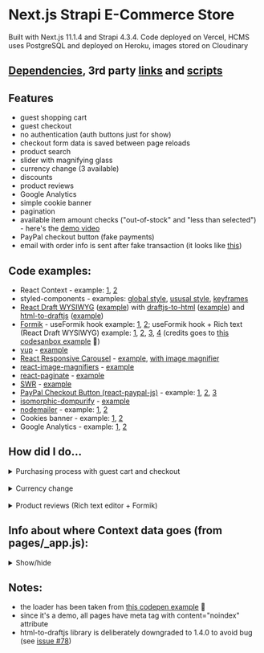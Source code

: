 # Next.js Strapi E-Commerce Store

Built with Next.js 11.1.4 and Strapi 4.3.4. Code deployed on Vercel, HCMS uses PostgreSQL and deployed on Heroku, images stored on Cloudinary
## [Dependencies](https://github.com/AlexTechNoir/Next.js-e-commerce-online-store/blob/master/package.json#L10), 3rd party [links](https://github.com/AlexTechNoir/Next.js-e-commerce-online-store/blob/master/src/pages/_document.js#L34) and [scripts](https://github.com/AlexTechNoir/Next.js-Strapi-Ecommerce-store/blob/master/src/pages/_app.js#L230)

## Features

- guest shopping cart
- guest checkout
- no authentication (auth buttons just for show)
- checkout form data is saved between page reloads
- product search
- slider with magnifying glass
- currency change (3 available)
- discounts
- product reviews
- Google Analytics
- simple cookie banner
- pagination
- available item amount checks ("out-of-stock" and "less than selected") - here's the [demo video](https://vimeo.com/742672808)
- PayPal checkout button (fake payments)
- email with order info is sent after fake transaction (it looks like [this](https://ibb.co/TtSv5gR))

## Code examples:

- React Context - example: [1](https://github.com/AlexTechNoir/Next.js-Strapi-Ecommerce-store/blob/master/src/context/cartContext.js), [2](https://github.com/AlexTechNoir/Next.js-Strapi-Ecommerce-store/blob/master/src/pages/_app.js#L216)
- styled-components - examples: [global style](https://github.com/AlexTechNoir/Next.js-Strapi-Ecommerce-store/blob/master/src/components/Layout.js#L118), [ususal style](https://github.com/AlexTechNoir/Next.js-Strapi-Ecommerce-store/blob/master/src/components/Layout.js#L119), [keyframes](https://github.com/AlexTechNoir/Next.js-Strapi-Ecommerce-store/blob/master/src/components/Layout.js#L142)
- [React Draft WYSIWYG](https://github.com/jpuri/react-draft-wysiwyg) ([example](https://github.com/AlexTechNoir/Next.js-Strapi-Ecommerce-store/blob/master/src/components/productPage/Reviews.js#L167)) with [draftjs-to-html](https://github.com/jpuri/draftjs-to-html) ([example](https://github.com/AlexTechNoir/Next.js-Strapi-Ecommerce-store/blob/master/src/components/productPage/Reviews.js#L94)) and [html-to-draftjs](https://github.com/jpuri/html-to-draftjs) ([example](https://github.com/AlexTechNoir/Next.js-Strapi-Ecommerce-store/blob/master/src/components/productPage/Reviews.js#L81))
- [Formik](https://github.com/formik/formik) - useFormik hook example: [1](https://github.com/AlexTechNoir/Next.js-Strapi-Ecommerce-store/blob/master/src/pages/checkout.js#L38), [2](https://github.com/AlexTechNoir/Next.js-Strapi-Ecommerce-store/blob/master/src/components/checkout/Form.js#L64); useFormik hook + Rich text (React Draft WYSIWYG) example: [1](https://github.com/AlexTechNoir/Next.js-Strapi-Ecommerce-store/blob/master/src/components/productPage/Reviews.js#L20), [2](https://github.com/AlexTechNoir/Next.js-Strapi-Ecommerce-store/blob/master/src/components/productPage/Reviews.js#L174), [3](https://github.com/AlexTechNoir/Next.js-Strapi-Ecommerce-store/blob/master/src/components/productPage/Reviews.js#L77-L99), [4](https://github.com/AlexTechNoir/Next.js-Strapi-Ecommerce-store/blob/master/src/components/productPage/Reviews.js#L127) (credits goes to [this codesanbox example](https://codesandbox.io/s/v5rfp?file=/src/TextEditor.tsx) 🙏)
- [yup](https://github.com/jquense/yup) - [example](https://github.com/AlexTechNoir/Next.js-Strapi-Ecommerce-store/blob/master/src/components/productPage/Reviews.js#L70)
- [React Responsive Carousel](https://github.com/leandrowd/react-responsive-carousel) - [example](https://github.com/AlexTechNoir/Next.js-Strapi-Ecommerce-store/blob/master/src/components/index/FeaturedCarousel.js#L6), [with image magnifier](https://github.com/AlexTechNoir/Next.js-Strapi-Ecommerce-store/blob/master/src/components/productPage/ProductSlider.js#L6)
- [react-image-magnifiers](https://github.com/AdamRisberg/react-image-magnifiers) - [example](https://github.com/AlexTechNoir/Next.js-Strapi-Ecommerce-store/blob/master/src/components/productPage/ProductSlider.js#L16)
- [react-paginate](https://github.com/AdeleD/react-paginate) - [example](https://github.com/AlexTechNoir/Next.js-Strapi-Ecommerce-store/blob/master/src/pages/products/%5Bcategory%5D/%5Bpage%5D.js#L108)
- [SWR](https://github.com/vercel/swr) - [example](https://github.com/AlexTechNoir/Next.js-Strapi-Ecommerce-store/blob/master/src/pages/search/%5Bvalue%5D.js#L15)
- [PayPal Checkout Button (react-paypal-js)](https://github.com/paypal/react-paypal-js) - example: [1](https://github.com/AlexTechNoir/Next.js-Strapi-Ecommerce-store/blob/master/src/pages/checkout.js#L275), [2](https://github.com/AlexTechNoir/Next.js-Strapi-Ecommerce-store/blob/master/src/components/checkout/PayPalCheckoutButton.js#L27-L37), [3](https://github.com/AlexTechNoir/Next.js-Strapi-Ecommerce-store/blob/master/src/components/checkout/PayPalCheckoutButton.js#L44)
- [isomorphic-dompurify](https://github.com/kkomelin/isomorphic-dompurify) - [example](https://github.com/AlexTechNoir/Next.js-Strapi-Ecommerce-store/blob/master/src/pages/api/postReview.js#L7-L9)
- [nodemailer](https://github.com/nodemailer/nodemailer) - example: [1](https://github.com/AlexTechNoir/Next.js-Strapi-Ecommerce-store/blob/master/src/pages/api/order.js#L170), [2](https://github.com/AlexTechNoir/Next.js-Strapi-Ecommerce-store/blob/master/src/pages/api/order.js#L193)
- Cookies banner - example: [1](https://github.com/AlexTechNoir/Next.js-Strapi-Ecommerce-store/blob/master/src/components/layout/CookieBanner.js), [2](https://github.com/AlexTechNoir/Next.js-Strapi-Ecommerce-store/blob/master/src/components/Layout.js#L104-L110)
- Google Analytics - example: [1](https://github.com/AlexTechNoir/Next.js-Strapi-Ecommerce-store/blob/master/src/pages/_app.js#L230), [2](https://github.com/AlexTechNoir/Next.js-Strapi-Ecommerce-store/blob/master/src/components/Layout.js#L113)

## How did I do...

<details>
  <summary>Purchasing process with guest cart and checkout</summary>
  <br />
  <p>I divided it into 3 stages:</p>
  <details>
    <summary>1. Product page</summary>
    <br />
    <ol>
      <li>When user navigates to page of product he wants to purchase, we:
        <ul>
          <li><a href="https://github.com/AlexTechNoir/Next.js-Strapi-Ecommerce-store/blob/master/src/pages/product-page/%5Bid%5D.js#L12">fetch</a> product data in getServerSideProps() based on product id, passed to dynamic route</li>
          <li><a href="https://github.com/AlexTechNoir/Next.js-Strapi-Ecommerce-store/blob/master/src/pages/product-page/%5Bid%5D.js#L149">put</a> "available" value into variable</li>
          <li><a href="https://github.com/AlexTechNoir/Next.js-Strapi-Ecommerce-store/blob/master/src/pages/product-page/%5Bid%5D.js#L199">pass</a> it to addToCart component</li>
        </ul> 
      </li>
      <li>In addToCart component, we <a href="https://github.com/AlexTechNoir/Next.js-Strapi-Ecommerce-store/blob/master/src/components/productPage/AddToCart.js#L69">render</a> "options" elements inside "select" element, based on "available" value</li>
      <li>When user chooses amount, we <a href="https://github.com/AlexTechNoir/Next.js-Strapi-Ecommerce-store/blob/master/src/components/productPage/AddToCart.js#L35">set</a> this number to state</li>
      <li>Then, when user clicks on <a href="https://github.com/AlexTechNoir/Next.js-Strapi-Ecommerce-store/blob/master/src/components/productPage/AddToCart.js#L107">"Add to cart" button</a>, we: 
        <ul>
          <li>pass selected amount, along with product id, to <a href="https://github.com/AlexTechNoir/Next.js-Strapi-Ecommerce-store/blob/master/src/components/productPage/AddToCart.js#L110">addToCart function</a></li>
          <li><a href="https://github.com/AlexTechNoir/Next.js-Strapi-Ecommerce-store/blob/master/src/components/productPage/AddToCart.js#L38">create</a> object out of them</li>
          <li><a href="https://github.com/AlexTechNoir/Next.js-Strapi-Ecommerce-store/blob/master/src/components/productPage/AddToCart.js#L42-L50">put</a> object in localStorage</li>
          <li><a href="https://github.com/AlexTechNoir/Next.js-Strapi-Ecommerce-store/blob/master/src/components/productPage/AddToCart.js#L52-L53">set</a> two states to show <a href="https://github.com/AlexTechNoir/Next.js-Strapi-Ecommerce-store/blob/master/src/components/productPage/AddToCart.js#L122">amount</a> and <a href="https://github.com/AlexTechNoir/Next.js-Strapi-Ecommerce-store/blob/master/src/components/productPage/AddToCart.js#L93">Cancel button</a></li>
          <li><a href="https://github.com/AlexTechNoir/Next.js-Strapi-Ecommerce-store/blob/master/src/components/productPage/AddToCart.js#L54">toggle</a> cart badge state (that lives in <a href="https://github.com/AlexTechNoir/Next.js-Strapi-Ecommerce-store/blob/master/src/pages/_app.js#L20">_app.js</a>) to show number of items in header, near cart icon: <a href="https://github.com/AlexTechNoir/Next.js-Strapi-Ecommerce-store/blob/master/src/components/layout/header/CartButton.js#L28">trigger</a> assignItemsAmount() function to <a href="https://github.com/AlexTechNoir/Next.js-Strapi-Ecommerce-store/blob/master/src/components/layout/header/CartButton.js#L39">render</a> badge</li>
        </ul>
      </li>
      <li>If user'll change their mind, and click on <a href="https://github.com/AlexTechNoir/Next.js-Strapi-Ecommerce-store/blob/master/src/components/productPage/AddToCart.js#L93">Cancel button</a>, we trigger <a href="https://github.com/AlexTechNoir/Next.js-Strapi-Ecommerce-store/blob/master/src/components/productPage/AddToCart.js#L57">cancelAdding function</a>, where we <a href="https://github.com/AlexTechNoir/Next.js-Strapi-Ecommerce-store/blob/master/src/components/productPage/AddToCart.js#L59">filter out</a> current product based on id, <a href="https://github.com/AlexTechNoir/Next.js-Strapi-Ecommerce-store/blob/master/src/components/productPage/AddToCart.js#L61">re-save</a> cart list in localStorage and <a href="https://github.com/AlexTechNoir/Next.js-Strapi-Ecommerce-store/blob/master/src/components/productPage/AddToCart.js#L63-L64">toggle</a> all relevant states back</li>
      <li>Based on localStorage data, amount in cart for each item will appear in <a href="https://github.com/AlexTechNoir/Next.js-Strapi-Ecommerce-store/blob/master/src/components/ProductListItem.js#L96">ProductListItem component</a> and <a href="https://github.com/AlexTechNoir/Next.js-Strapi-Ecommerce-store/blob/master/src/components/SearchResult.js#L67">SearchResult component</a></li>
    </ol>
  </details>
  <br />
  <details>
    <summary>2. Cart page</summary>
    <br />
    <ol>
      <li>Then, we have cart page to understand. Before we dive into cart, I need to explain render process and launching sequence of useEffects inside of it, depending on different circumstances. So: we have cart.js page, inside of which we have CartList.js component, inside of which we have mapped CartListItem.js components. The rendering process happens top-down, meaning: cart.js page -> CartList.js component -> CartListItem.js components, but the launching sequence of useEffects in all of those files is happening from down to top, like the event bubbling in JavaScript</li>
      <li>However, this is true only if we have all nested components already rendered (being already there). This will not be true, if those nested components are being conditionally rendered and are not initially there, but appear in process, during, for example, function launched in useEffect in parent page</li>
      <li>So, if user visits cart page for the first time: the state that toggles the render of nested components is initially "false", but turnes to "true" in function in useEffect of parent page/component. The whole sequence will be: cart.js page rendered -> useEffect of cart.js page is launched and triggered state that renders CartList.js child component -> CartList.js child component is rendered -> useEffect of CartList.js component is launched and triggered state that renders CartListItem.js child components -> CartListItem.js child components are rendered -> useEffects of CartListItem.js components are launched. If we present levels of nesting in ascending numbers, in this case useEffects sequence will be: 1 - 2 - 3</li>
      <li>If user visits cart page not in the first time and without reloading our website even once (meaning not resetting all the states in the app), then, that state, that allows to render nested component, initially will be "true". Then, the whole sequence will be: cart.js page rendered -> CartList.js child component is rendered -> CartListItem.js child components are rendered -> useEffects of CartListItem.js components are launched -> useEffect of CartList.js component is launched -> useEffect of cart.js page is launched. In nesting levels, presented in numbers, useEffects sequence will be: 3 - 2 - 1. I'm saying it so you kept this in mind to understand code better. I will reference this points below, when needed</li>
      <li>Now we can dive into cart. Whooosh! 🏊 When user navigates there (first time, see step #3), we launch <a href="https://github.com/AlexTechNoir/Next.js-Strapi-Ecommerce-store/blob/master/src/pages/cart.js#L13">assignProductAmountInCart() function</a>, that lives in <a href="https://github.com/AlexTechNoir/Next.js-Strapi-Ecommerce-store/blob/master/src/pages/_app.js#L28">Custom App</a>. Since we don't have authentication in this project (thus cannot bind amount to user in CMS), we store selected amount of products in localStorage. In order to create one guest cart with all necessary values, we need to fetch products from CMS, based on ids in localStorage, and loop through this fetched array of products, adding "selectedAmount" key-value inside each of them, from localStorage array. Inside of assignProductAmountInCart() function, we <a href="https://github.com/AlexTechNoir/Next.js-Strapi-Ecommerce-store/blob/master/src/pages/_app.js#L36">fetch</a> the API route, attaching ids in query</li>
      <li>In api/cart route, we <a href="https://github.com/AlexTechNoir/Next.js-Strapi-Ecommerce-store/blob/master/src/pages/api/cart.js#L7">form</a> a string of ids for Strapi's GraphQL query, <a href="https://github.com/AlexTechNoir/Next.js-Strapi-Ecommerce-store/blob/master/src/pages/api/cart.js#L10">fetch</a> and <a href="https://github.com/AlexTechNoir/Next.js-Strapi-Ecommerce-store/blob/master/src/pages/api/cart.js#L64">send</a> data back to frontend</li>
      <li>Back in assignProductAmountInCart() function, we manipulate the data as we need (I decided to <a href="https://github.com/AlexTechNoir/Next.js-Strapi-Ecommerce-store/blob/master/src/pages/_app.js#L49">sort</a> in alphabetical order just because 🤷‍♂️) and set <a href="https://github.com/AlexTechNoir/Next.js-Strapi-Ecommerce-store/blob/master/src/pages/_app.js#L56">cart</a> and <a href="https://github.com/AlexTechNoir/Next.js-Strapi-Ecommerce-store/blob/master/src/pages/_app.js#L59">cart length</a> states</li>
      <li>The change of the latter state will <a href="https://github.com/AlexTechNoir/Next.js-Strapi-Ecommerce-store/blob/master/src/pages/cart.js#L34">render</a> CartList component in cart.js page. The former will <a href="https://github.com/AlexTechNoir/Next.js-Strapi-Ecommerce-store/blob/master/src/components/cart/CartList.js#L148">map</a> cart items in CartList.js component</li>
      <li>In CartList.js component, useEffect launches initially and on "cartList" state change (in assignProductAmountInCart() function). Here we need to check if both localStorage cart list and fetched cart list are in sync, before (re-)rendering cart list. To do that we: 1.check their lengths to be the same, and at the same time 2.if all ids in localStorage are coincide with ids in potentially stale fetched cart list (first, we <a href="https://github.com/AlexTechNoir/Next.js-Strapi-Ecommerce-store/blob/master/src/components/cart/CartList.js#L127">map</a> boolean results of coincidences, then we <a href="https://github.com/AlexTechNoir/Next.js-Strapi-Ecommerce-store/blob/master/src/components/cart/CartList.js#L136">check</a> if any of them are false). Based on these <a href="https://github.com/AlexTechNoir/Next.js-Strapi-Ecommerce-store/blob/master/src/components/cart/CartList.js#L138">two conditions</a>, we launch 2 following functions</li>
      <li>First, we estimate total price of all items in function, that <a href="https://github.com/AlexTechNoir/Next.js-Strapi-Ecommerce-store/blob/master/src/pages/_app.js#L66">lives</a> in Custom App. To do that we need to multiply price by amount of each item, and get the sum of the results of all those multiplications. This project doesn't have authentication, so we can't bind user's selected amount to public products right away. "price" value exists in one cart, "selectedAmount" in another. So, we <a href="https://github.com/AlexTechNoir/Next.js-Strapi-Ecommerce-store/blob/master/src/pages/_app.js#L75">create</a> one common cart list from those two, and in the process, if ids from both cards <a href="https://github.com/AlexTechNoir/Next.js-Strapi-Ecommerce-store/blob/master/src/pages/_app.js#L77">are coincide</a>, we <a href="https://github.com/AlexTechNoir/Next.js-Strapi-Ecommerce-store/blob/master/src/pages/_app.js#L79">put</a> "price" value in the newly created cart. Then, we <a href="https://github.com/AlexTechNoir/Next.js-Strapi-Ecommerce-store/blob/master/src/pages/_app.js#L86">create</a> an array with final prices, and if there is only 1 item, we <a href="https://github.com/AlexTechNoir/Next.js-Strapi-Ecommerce-store/blob/master/src/pages/_app.js#L90">set</a> its price to state or, if there are more than 1, we <a href="https://github.com/AlexTechNoir/Next.js-Strapi-Ecommerce-store/blob/master/src/pages/_app.js#L95">set</a> the sum of prices</li>
      <li>For the higher chance of convertion we show both total prices with and without discount. So, we do the same thing to create total price with discount (and set as a separate state). We <a href="https://github.com/AlexTechNoir/Next.js-Strapi-Ecommerce-store/blob/master/src/pages/_app.js#L26">check</a> if there are any discounts in cart, and <a href="https://github.com/AlexTechNoir/Next.js-Strapi-Ecommerce-store/blob/master/src/pages/_app.js#L99">create</a> the second total price with discount this time. The only difference in code is <a href="https://github.com/AlexTechNoir/Next.js-Strapi-Ecommerce-store/blob/master/src/pages/_app.js#L105">the check</a> for the discount presence. Also, "areThereAnyDiscountsInCart" variable is passed through Context to CartList.js component to <a href="https://github.com/AlexTechNoir/Next.js-Strapi-Ecommerce-store/blob/master/src/components/cart/CartList.js#L184">render prices</a> and to <a href="https://github.com/AlexTechNoir/Next.js-Strapi-Ecommerce-store/blob/master/src/components/cart/CartList.js#L198">show the message</a> of how much money will be saved to make user feel more happy about himself 😃👍</li>
      <li>Second, we check the amount of items to trigger any errors. User may leave the cart and get back after a long time, the availability of products may change, that's why we need this check at the beginning of component's lifecycle on page load. We <a href="https://github.com/AlexTechNoir/Next.js-Strapi-Ecommerce-store/blob/master/src/components/cart/CartList.js#L58">launch</a> checkIfItemsAreAvailable() function in CartList.js (after estimateTotalPriceOfAllItems() in useEffect). Inside this function we <a href="https://github.com/AlexTechNoir/Next.js-Strapi-Ecommerce-store/blob/master/src/components/cart/CartList.js#L63">pass</a> both synced cart lists into helper function - checkItemsAmount(), that returns 2 entities: <a href="https://github.com/AlexTechNoir/Next.js-Strapi-Ecommerce-store/blob/master/src/components/cart/CartList.js#L61">a boolean</a> - whether any of items out of stock, and <a href="https://github.com/AlexTechNoir/Next.js-Strapi-Ecommerce-store/blob/master/src/components/cart/CartList.js#L62">an array of ids of items</a> - the selected amount of whose exceeded available amount in CMS (but they are not 0). For the first returned value we use ".some()" method to <a href="https://github.com/AlexTechNoir/Next.js-Strapi-Ecommerce-store/blob/master/src/components/cart/CartList.js#L34">check</a> if at least one of items is out of stock. It will return boolean value for us to trigger errors. We do not need a list of out-of-stock items, a boolean is enough. But for the second returned value (selected amount exceeded available amount) we need array of ids of items, because in cart we need to highlight "select" element (e.g. make its border red) in each cart item individually, to show user, that they need to reselect amount. So in this case we need array, because user has an option not to delete item from cart, but to reselect value, in which case we toggle the state of 1 individual item. So, here we <a href="https://github.com/AlexTechNoir/Next.js-Strapi-Ecommerce-store/blob/master/src/components/cart/CartList.js#L39">use</a> ".filter()" method on cart list from CMS, and for each of its items, we <a href="https://github.com/AlexTechNoir/Next.js-Strapi-Ecommerce-store/blob/master/src/components/cart/CartList.js#L40">run</a> a "for of" loop on cart list from localStorage. We <a href="https://github.com/AlexTechNoir/Next.js-Strapi-Ecommerce-store/blob/master/src/components/cart/CartList.js#L43">check</a> all conditions (if ids are coincide AND if available value > 0 AND if selected amount > available amount), if passed - the item is returned into shallow array copy created by ".filter()". And then, we <a href="https://github.com/AlexTechNoir/Next.js-Strapi-Ecommerce-store/blob/master/src/components/cart/CartList.js#L53">make</a> a new array of ids of returned items with ".map()" method</li>
      <li>Back in checkIfItemsAreAvailable() function we <a href="https://github.com/AlexTechNoir/Next.js-Strapi-Ecommerce-store/blob/master/src/components/cart/CartList.js#L66">set</a> the second returned value (array) to state. This state is passed down to child component(s) (CartListItem.js) as a dependency for useEffect, that runs a function, changing border colour of select element indivilually, as mentioned above. However, if function triggers state that is a dependency of useEffect, that runs another function, we need to rememeber that this another function will run after the end of first function, that triggered that state. It'll wait for that first function to finish its execution, and then runs itself (here it's function, changing border colour). So, we set the second returned value to state, then toggle two other boolean states, if either <a href="https://github.com/AlexTechNoir/Next.js-Strapi-Ecommerce-store/blob/master/src/components/cart/CartList.js#L68">one of checks</a> is true. <a href="https://github.com/AlexTechNoir/Next.js-Strapi-Ecommerce-store/blob/master/src/components/cart/CartList.js#L217">The first state</a> shows/hides error, <a href="https://github.com/AlexTechNoir/Next.js-Strapi-Ecommerce-store/blob/master/src/components/cart/CartList.js#L210">the second</a> disables/enables "Go to checkout" button</li>
      <li>Now, after checkIfItemsAreAvailable() function finished execution, as a side-effect of setting one of the states - in CartListItem.js child component(s) the useEffect <a href="https://github.com/AlexTechNoir/Next.js-Strapi-Ecommerce-store/blob/master/src/components/cart/cartList/CartListItem.js#L157">runs</a> toggleBorderColour() function. It does <a href="https://github.com/AlexTechNoir/Next.js-Strapi-Ecommerce-store/blob/master/src/components/cart/cartList/CartListItem.js#L138">a standard check</a> of the length of array of items' ids with exceeded amount. Then, if id of current item <a href="https://github.com/AlexTechNoir/Next.js-Strapi-Ecommerce-store/blob/master/src/components/cart/cartList/CartListItem.js#L140">coincides</a> with any of ids in there, it toggles border colour of select element in current item component</li>
      <li>Last function that launches at the start of page lifecycle (if page is loaded for the first time - see step #3) is "estimatePrice()" in cart item component(s) in <a href="https://github.com/AlexTechNoir/Next.js-Strapi-Ecommerce-store/blob/master/src/components/cart/cartList/CartListItem.js#L152">useEffect</a>. It also launches after "available" value changes, that depends on "cartList" value change as well (since the former is inside of the latter). Inside of it we <a href="https://github.com/AlexTechNoir/Next.js-Strapi-Ecommerce-store/blob/master/src/components/cart/cartList/CartListItem.js#L49">look</a> for the id of current item, if found - <a href="https://github.com/AlexTechNoir/Next.js-Strapi-Ecommerce-store/blob/master/src/components/cart/cartList/CartListItem.js#L54">get</a> the selected amount of that item. If amount is not exceeded available, we <a href="https://github.com/AlexTechNoir/Next.js-Strapi-Ecommerce-store/blob/master/src/components/cart/cartList/CartListItem.js#L62">select</a> the corresponding option in select element and <a href="https://github.com/AlexTechNoir/Next.js-Strapi-Ecommerce-store/blob/master/src/components/cart/cartList/CartListItem.js#L63">set</a> total price of one item, along with border colour (that we <a href="https://github.com/AlexTechNoir/Next.js-Strapi-Ecommerce-store/blob/master/src/components/cart/cartList/CartListItem.js#L275">pass</a> to item's stylesheet). If amount is <a href="https://github.com/AlexTechNoir/Next.js-Strapi-Ecommerce-store/blob/master/src/components/cart/cartList/CartListItem.js#L68">exceeded</a> - set option to "unselected" and total price to 0, along with border colour again</li>
      <li>We're done with initial useEffects' launches in cart, now let's see what user is able to do here. Inside of each cart item, user can edit the selected amount. When they do that, <a href="https://github.com/AlexTechNoir/Next.js-Strapi-Ecommerce-store/blob/master/src/components/cart/cartList/CartListItem.js#L187">"editAmount()" function launches</a>. In it, we: 
        <ul>
          <li><a href="https://github.com/AlexTechNoir/Next.js-Strapi-Ecommerce-store/blob/master/src/components/cart/cartList/CartListItem.js#L87">get</a> the selected value</li>
          <li><a href="https://github.com/AlexTechNoir/Next.js-Strapi-Ecommerce-store/blob/master/src/components/cart/cartList/CartListItem.js#L89">create</a> new cart list with that edited amount and <a href="https://github.com/AlexTechNoir/Next.js-Strapi-Ecommerce-store/blob/master/src/components/cart/cartList/CartListItem.js#L99">put</a> it into localStorage</li>
          <li>update <a href="https://github.com/AlexTechNoir/Next.js-Strapi-Ecommerce-store/blob/master/src/components/cart/cartList/CartListItem.js#L103">item price</a> and <a href="https://github.com/AlexTechNoir/Next.js-Strapi-Ecommerce-store/blob/master/src/components/cart/cartList/CartListItem.js#L107">total price of all items</a> (see step #10)</li>
          <li><a href="https://github.com/AlexTechNoir/Next.js-Strapi-Ecommerce-store/blob/master/src/components/cart/cartList/CartListItem.js#L110">re-check</a> items availability to trigger toggleBorderColour() function again (see step #14) to toggle border colour (from red to lightgrey, in case when user edits "unselected" option)</li>
        </ul> 
      </li>
      <li>User can delete item by pressing the corresponding button. We launch <a href="https://github.com/AlexTechNoir/Next.js-Strapi-Ecommerce-store/blob/master/src/components/cart/cartList/CartListItem.js#L231">deleteItem() function</a>, inside of which we:
        <ul>
          <li><a href="https://github.com/AlexTechNoir/Next.js-Strapi-Ecommerce-store/blob/master/src/components/cart/cartList/CartListItem.js#L115">filter out</a> current item from localStorage</li>
          <li>if that was the last deleted item, we <a href="https://github.com/AlexTechNoir/Next.js-Strapi-Ecommerce-store/blob/master/src/components/cart/cartList/CartListItem.js#L119">remove</a> "cartList" value from localStorage, as well as "order" and "isFormSubmitted" - these last two are created during checkout process itself, we have yet to get there, don't bother with them now</li>
          <li>if that wasn't the last deleted item, we <a href="https://github.com/AlexTechNoir/Next.js-Strapi-Ecommerce-store/blob/master/src/components/cart/cartList/CartListItem.js#L126">put</a> filtered cart list in localStorage</li>
          <li>in any case, after delete operation, we have to <a href="https://github.com/AlexTechNoir/Next.js-Strapi-Ecommerce-store/blob/master/src/components/cart/cartList/CartListItem.js#L127-L133">re-run/re-set</a> all the necessary functions/hooks again and those would be: assignProductAmountInCart() func (see step #5), setCartBadgeToggle() hook (see "Product page", step #4, substep #5) and estimateTotalPriceOfAllItems() func (see step #10)</li>
        </ul> 
      </li>
      <li>User can clear the whole cart with one button click. We launch <a href="https://github.com/AlexTechNoir/Next.js-Strapi-Ecommerce-store/blob/master/src/components/cart/CartList.js#L171">clearCart() function</a>, <a href="https://github.com/AlexTechNoir/Next.js-Strapi-Ecommerce-store/blob/master/src/components/cart/CartList.js#L77">inside</a> of which we do pretty much the same stuff as in step #17, substeps #2 and 4</li>
      <li>Now we can go to checkout page, by clicking "Proceed to checkout" button and launching <a href="https://github.com/AlexTechNoir/Next.js-Strapi-Ecommerce-store/blob/master/src/components/cart/CartList.js#L211">goToCheckout() function</a>. But before redirecting user there, we need to check if something is changed with items availability (what if user leaves website without closing tab or browser? Somebody may purchase some of those items before him, or browser may show cached data without refreshing the page, which user may not bother to do manually when he gets back. We have to do all checks on click as well). To do this we need data from cart, but I decided it would be too crazy to re-fetch the whole freaking cart with tons of key-values that we don't need 😵 Instead, we gonna fetch only ids and amounts from the custom-created API route (we're making this internal check more cheaper for traffic than it might turn out to be). So, right after clicking, we:
        <ul>
          <li><a href="https://github.com/AlexTechNoir/Next.js-Strapi-Ecommerce-store/blob/master/src/components/cart/CartList.js#L88">disable</a> the button</li>
          <li><a href="https://github.com/AlexTechNoir/Next.js-Strapi-Ecommerce-store/blob/master/src/components/cart/CartList.js#L91">get</a> all item ids from localStorage cart</li>
          <li>attach them to query and <a href="https://github.com/AlexTechNoir/Next.js-Strapi-Ecommerce-store/blob/master/src/components/cart/CartList.js#L94">hit</a> the API endpoint</li>
          <li>there, we <a href="https://github.com/AlexTechNoir/Next.js-Strapi-Ecommerce-store/blob/master/src/pages/api/available.js#L9">form</a> the query string as Strapi wants it, <a href="https://github.com/AlexTechNoir/Next.js-Strapi-Ecommerce-store/blob/master/src/pages/api/available.js#L12">fetch</a> and <a href="https://github.com/AlexTechNoir/Next.js-Strapi-Ecommerce-store/blob/master/src/pages/api/available.js#L50">send</a> the response back (with only ids and available amounts)</li>
          <li>derived data we put into same <a href="https://github.com/AlexTechNoir/Next.js-Strapi-Ecommerce-store/blob/master/src/components/cart/CartList.js#L108">helper function</a> that we used in step #12 to check amounts by comparing cart lists (it'll accept cart list or data with only ids and amounts in the same parameter just fine 👌)</li>
          <li><a href="https://github.com/AlexTechNoir/Next.js-Strapi-Ecommerce-store/blob/master/src/components/cart/CartList.js#L111">set</a> state that may or may not toggle border colour</li>
          <li>if at least one check hasn't been passed - relaunch <a href="https://github.com/AlexTechNoir/Next.js-Strapi-Ecommerce-store/blob/master/src/components/cart/CartList.js#L115">assignProductAmountInCart() function</a> (see step #5) that will trigger all occurring errors</li>
          <li>if passed - <a href="https://github.com/AlexTechNoir/Next.js-Strapi-Ecommerce-store/blob/master/src/components/cart/CartList.js#L117">redirect</a> to checkout page (we see that in this more frequent case expences are cheaper than if we'd fetch the whole cart)</li>
        </ul> 
      </li>
      <li>If user visits cart page not for the first time without reloading our website, useEffects will launch in a reverse sequence (see step #4). It may lead to some errors (such as undefined values, because some functions run before the functions they depend on). That's why here we're checking <a href="https://github.com/AlexTechNoir/Next.js-Strapi-Ecommerce-store/blob/master/src/components/cart/CartList.js#L138">if carts are in sync</a>, and when we estimate price for each item, we check <a href="https://github.com/AlexTechNoir/Next.js-Strapi-Ecommerce-store/blob/master/src/components/cart/cartList/CartListItem.js#L52">if current item exist or not</a></li>
    </ol>
  </details>
  <br />
  <details>
    <summary>3. Checkout page</summary>
    <br />
    <ol>
      <li>First thing we need to do on checkout page is to check if user is being a smart aleck and managed to visit this page without actually putting anything in his cart 😏 In the first useEffect we launch <a href="https://github.com/AlexTechNoir/Next.js-Strapi-Ecommerce-store/blob/master/src/pages/checkout.js#L188">redirect() function</a>, that <a href="https://github.com/AlexTechNoir/Next.js-Strapi-Ecommerce-store/blob/master/src/pages/checkout.js#L61">checks</a> if "itemsAmountInCart" was set and equals 0. If it is - <a href="https://github.com/AlexTechNoir/Next.js-Strapi-Ecommerce-store/blob/master/src/pages/checkout.js#L62">redirect</a> back to cart, where user'll see "empty cart" message</li>
      <li>The checkout page has 3 child components: Form.js (form for customer's data), CartInfo.js (mini-version of cart) and PayPalCheckoutButton.js (payment button)</li>
      <li>Keep in mind that here we have multiple useEffects in one page, and functions in one useEffect will trigger state that is a dependency of other useEffects. The execution sequence will be: 1. the launches of all functions in all useEffects on page load, in order they were written (by "they" I mean all functions in each useEffect, and all useEffects in page), 2. the launches of functions in useEffects, that have a states in their dependencies, that were triggered by any of functions that were launched initially on page load. But further I will be explaining functions in the order that'll make more sense to understand code behaviour, okay? 😉</li>
      <li>Unlike in cart page, here we don't edit cart, it's purely informational. So, some checking functions that run here are similar to functions in cart, but more lightweight</li>
      <li>In the second useEffect we launch same old <a href="https://github.com/AlexTechNoir/Next.js-Strapi-Ecommerce-store/blob/master/src/pages/checkout.js#L195">assignProductAmountInCart() function</a>, that will set "cartList" state, that will trigger <a href="https://github.com/AlexTechNoir/Next.js-Strapi-Ecommerce-store/blob/master/src/pages/checkout.js#L204">third useEffect</a>, where we launch 2 functions: 1. familiar to us estimateTotalPriceOfAllItems() function, that sets total prices, and 2. <a href="https://github.com/AlexTechNoir/Next.js-Strapi-Ecommerce-store/blob/master/src/pages/checkout.js#L207">setCartListInCheckout() function</a>, that <a href="https://github.com/AlexTechNoir/Next.js-Strapi-Ecommerce-store/blob/master/src/pages/checkout.js#L113">creates</a> one cart list out of 2 and <a href="https://github.com/AlexTechNoir/Next.js-Strapi-Ecommerce-store/blob/master/src/pages/checkout.js#L124">sets</a> mini-version of cart list in checkout page</li>
      <li>Setting the state in setCartListInCheckout() function will trigger <a href="https://github.com/AlexTechNoir/Next.js-Strapi-Ecommerce-store/blob/master/src/pages/checkout.js#L211">fourth useEffect</a>, where we launch toggleErrors() function. Inside, it passes "checkoutCartList" value to <a href="https://github.com/AlexTechNoir/Next.js-Strapi-Ecommerce-store/blob/master/src/pages/checkout.js#L138">checkItemsAmount() helper function</a>, that based on single passed cart list (with all fields, necessary for a check) <a href="https://github.com/AlexTechNoir/Next.js-Strapi-Ecommerce-store/blob/master/src/pages/checkout.js#L133">return</a> 2 values: boolean - are any of items out of stock, and array of items, where selected amount exceeded available. <a href="https://github.com/AlexTechNoir/Next.js-Strapi-Ecommerce-store/blob/master/src/pages/checkout.js#L140">Based on</a> returned values, checkItemsAmount() toggles error message and checkout button state. Everything is similar to functions in cart, but slighty different, because the cart list in checkout is also different</li>
      <li>We have several functions in useEffects left to understand, but to do it better, let's analyze <a href="https://github.com/AlexTechNoir/Next.js-Strapi-Ecommerce-store/blob/master/src/pages/checkout.js#L236">Form.js component</a> first. When user goes to checkout page, he'll see <a href="https://github.com/AlexTechNoir/Next.js-Strapi-Ecommerce-store/blob/master/src/components/checkout/Form.js#L68">the form</a> powered with Formik. <a href="https://github.com/AlexTechNoir/Next.js-Strapi-Ecommerce-store/blob/master/src/components/checkout/Form.js#L78">The default value</a> of all inputs (except radio buttons, that are slightly different to handle) is set to Formik values, that <a href="https://github.com/AlexTechNoir/Next.js-Strapi-Ecommerce-store/blob/master/src/pages/checkout.js#L39">are initialized</a> with useFormik hook</li>
      <li>Despite that we can handle form data solely with localStorage, I decided to use both localStorage and Formik for the sake of learning. Every time user changes input values, we run handleFormFields() function. Inside, we need to put entered value in localStorage (to save on reload), and save it in Formik values. We <a href="https://github.com/AlexTechNoir/Next.js-Strapi-Ecommerce-store/blob/master/src/components/checkout/Form.js#L16-L17">declare name and value</a> of current input. It it's a first time user enters value - <a href="https://github.com/AlexTechNoir/Next.js-Strapi-Ecommerce-store/blob/master/src/components/checkout/Form.js#L22">create</a> order item in localStorage and <a href="https://github.com/AlexTechNoir/Next.js-Strapi-Ecommerce-store/blob/master/src/components/checkout/Form.js#L24">put</a> key-value pair it it, based on declared inputs. If not - <a href="https://github.com/AlexTechNoir/Next.js-Strapi-Ecommerce-store/blob/master/src/components/checkout/Form.js#L31-L36">handle the case of deleting data</a> from localStorage or put data in it as usual. As for Formik hook - all values saved with <a href="https://github.com/AlexTechNoir/Next.js-Strapi-Ecommerce-store/blob/master/src/components/checkout/Form.js#L51">.handleChange() Formik function</a>. Except radio buttons values, the example to whose I couldn't find in docs, nor in the Web, so I <a href="https://github.com/AlexTechNoir/Next.js-Strapi-Ecommerce-store/blob/master/src/components/checkout/Form.js#L46">set it manually</a>. When user changes delivery option, we change tax charge. We launch <a href="https://github.com/AlexTechNoir/Next.js-Strapi-Ecommerce-store/blob/master/src/components/checkout/Form.js#L48">estimateShippingCost() function</a> (that also initially <a href="https://github.com/AlexTechNoir/Next.js-Strapi-Ecommerce-store/blob/master/src/pages/checkout.js#L201">runs</a> in the second useEffect! ☝️), that <a href="https://github.com/AlexTechNoir/Next.js-Strapi-Ecommerce-store/blob/master/src/pages/checkout.js#L180-L184">sets</a> shipping cost state</li>
      <li>When user submits form, it is handled by Formik onSubmit function, where we toggle the visual state of form, by <a href="https://github.com/AlexTechNoir/Next.js-Strapi-Ecommerce-store/blob/master/src/pages/checkout.js#L51">setting</a> value in localStorage (to save it on page reload) and by <a href="https://github.com/AlexTechNoir/Next.js-Strapi-Ecommerce-store/blob/master/src/pages/checkout.js#L52">setting</a> state to "true". Also, we <a href="https://github.com/AlexTechNoir/Next.js-Strapi-Ecommerce-store/blob/master/src/pages/checkout.js#L55">scroll</a> to the top of form to make it look pretty ✨</li>
      <li>Visual view of form <a href="https://github.com/AlexTechNoir/Next.js-Strapi-Ecommerce-store/blob/master/src/components/checkout/Form.js#L66">depends</a> on that state, when it's true - it shows <a href="https://github.com/AlexTechNoir/Next.js-Strapi-Ecommerce-store/blob/master/src/components/checkout/Form.js#L196">info with Formik values</a>. By pressing <a href="https://github.com/AlexTechNoir/Next.js-Strapi-Ecommerce-store/blob/master/src/components/checkout/Form.js#L212">"edit" button</a>, the function of which <a href="https://github.com/AlexTechNoir/Next.js-Strapi-Ecommerce-store/blob/master/src/components/checkout/Form.js#L56-L57">sets</a> values back, user can get back to editing whenever he needs</li>
      <li>Speaking of changing form's visual view - let's briefly get back to second useEffect, where we're launching <a href="https://github.com/AlexTechNoir/Next.js-Strapi-Ecommerce-store/blob/master/src/pages/checkout.js#L198">setFormVisualView()</a> on page load. It checks those values in localStorage and <a href="https://github.com/AlexTechNoir/Next.js-Strapi-Ecommerce-store/blob/master/src/pages/checkout.js#L155-L157">sets</a> the state of form based on them</li>
      <li>Setting "isFormSubmitted" state will trigger the fifth useEffect, where we launch <a href="https://github.com/AlexTechNoir/Next.js-Strapi-Ecommerce-store/blob/master/src/pages/checkout.js#L216">insertSavedDataInForm() function</a>, that is needed for saving user entered data in form on page reload. Inside of it, after checking if "order" item exists in localStorage, we <a href="https://github.com/AlexTechNoir/Next.js-Strapi-Ecommerce-store/blob/master/src/pages/checkout.js#L74-L80">set all Formik values</a> to the corresponding values from that item, it they exist. If they don't - set Formik values to themselves (doing that, we cover the case when form's state is "not submitted" and when some inputs weren't touched yet (hence - no values in localStorage)). It works for both form states and all that in just one line. Easy! 🤏 Except for those pesky dropdown (country) and radio buttons (delivery) - they need "special treatment" by getting and setting <a href="https://github.com/AlexTechNoir/Next.js-Strapi-Ecommerce-store/blob/master/src/pages/checkout.js#L85-L86">their</a> <a href="https://github.com/AlexTechNoir/Next.js-Strapi-Ecommerce-store/blob/master/src/pages/checkout.js#L92-L99">values</a> from DOM when form is not submitted (that's why we need "isFormSubmitted" state as a dependency in the fifth useEffect - to check its state). After we set delivery, let's not forget to <a href="https://github.com/AlexTechNoir/Next.js-Strapi-Ecommerce-store/blob/master/src/pages/checkout.js#L103">launch</a> estimateShippingCost() function, because shipping cost depends on delivery</li>
      <li>During insertSavedDataInForm() function run we set "formik.values.country" value, which will trigger the last useEffect, specifically <a href="https://github.com/AlexTechNoir/Next.js-Strapi-Ecommerce-store/blob/master/src/pages/checkout.js#L220">setTaxAndFormBasedOnCountry() function</a> in it. Inside, we get the country input's element and, depending on its value, <a href="https://github.com/AlexTechNoir/Next.js-Strapi-Ecommerce-store/blob/master/src/pages/checkout.js#L166-L168">set all necessary states</a>: tax (goes to CartInfo.js), territory type and post code regEx pattern (both go to Form.js)</li>
      <li>Nothing much going on in <a href="https://github.com/AlexTechNoir/Next.js-Strapi-Ecommerce-store/blob/master/src/pages/checkout.js#L245">CartInfo.js component</a> - we just <a href="https://github.com/AlexTechNoir/Next.js-Strapi-Ecommerce-store/blob/master/src/components/checkout/CartInfo.js#L9-L18">import</a> all passed values and render JSX with them. Respectively, we <a href="https://github.com/AlexTechNoir/Next.js-Strapi-Ecommerce-store/blob/master/src/components/checkout/CartInfo.js#L34">map</a> cart items</li>
      <li>Each checkout cart item should have different state based on available item amount. To cover "out of stock" case, we <a href="https://github.com/AlexTechNoir/Next.js-Strapi-Ecommerce-store/blob/master/src/components/checkout/cartInfo/CheckoutCartListItem.js#L17">abstract</a> DRY markup into variable and if available amount is 0 - <a href="https://github.com/AlexTechNoir/Next.js-Strapi-Ecommerce-store/blob/master/src/components/checkout/cartInfo/CheckoutCartListItem.js#L39">render</a> strikethrough element with "out of stock" message, if not - <a href="https://github.com/AlexTechNoir/Next.js-Strapi-Ecommerce-store/blob/master/src/components/checkout/cartInfo/CheckoutCartListItem.js#L48">render</a> usual "p" tag. To cover "selected amount exceeded available" case, we set <a href="https://github.com/AlexTechNoir/Next.js-Strapi-Ecommerce-store/blob/master/src/components/checkout/cartInfo/CheckoutCartListItem.js#L23">amount</a> and <a href="https://github.com/AlexTechNoir/Next.js-Strapi-Ecommerce-store/blob/master/src/components/checkout/cartInfo/CheckoutCartListItem.js#L30">price</a> to 0, and <a href="https://github.com/AlexTechNoir/Next.js-Strapi-Ecommerce-store/blob/master/src/components/checkout/cartInfo/CheckoutCartListItem.js#L60">change</a> text colour</li>
      <li>Our final component is PayPal Checkout button. We gonna use <a href="https://github.com/paypal/react-paypal-js">"react-paypal-js" library</a>. To initialize script we need Client ID of app, created in PayPal Developer account (Dashboard -> My Apps & Credentials). To test fake payments we also need to create 2 sandbox test accounts (Sanbdox -> Accounts) - one "Business" (merchant) and one "Personal" (customer) type. In options of PayPalScriptProvider we specify <a href="https://github.com/AlexTechNoir/Next.js-Strapi-Ecommerce-store/blob/master/src/pages/checkout.js#L276-L277">environment variables of client-id and merchant-id</a> 🔒 The latter we can find in Business test account info (hover over "..." button near sandbox account -> View/edit account -> Profile tab -> Account ID). Full reference to all provider options is <a href="https://developer.paypal.com/sdk/js/configuration/#link-configureandcustomizeyourintegration">here</a></li>
      <li>PayPalScriptProvider wraps our <a href="https://github.com/AlexTechNoir/Next.js-Strapi-Ecommerce-store/blob/master/src/pages/checkout.js#L283">PayPalCheckoutButton.js component</a>, where we initialize <a href="https://github.com/AlexTechNoir/Next.js-Strapi-Ecommerce-store/blob/master/src/components/checkout/PayPalCheckoutButton.js#L27">usePayPalScriptReducer hook</a> and put <a href="https://github.com/AlexTechNoir/Next.js-Strapi-Ecommerce-store/blob/master/src/components/checkout/PayPalCheckoutButton.js#L30-L36">PayPal code</a> in useEffect to render button. Official example is <a href="https://paypal.github.io/react-paypal-js/?path=/docs/example-paypalbuttons--default">here</a></li>
      <li>To show checkout button, we import <a href="https://github.com/AlexTechNoir/Next.js-Strapi-Ecommerce-store/blob/master/src/components/checkout/PayPalCheckoutButton.js#L44">PayPalButtons component</a>. We need button to re-initialize whenever user changes total price or currency, so we <a href="https://github.com/AlexTechNoir/Next.js-Strapi-Ecommerce-store/blob/master/src/components/checkout/PayPalCheckoutButton.js#L47">put</a> those values in "forceReRender" prop</li>
      <li>On checkout button click PayPal runs <a href="https://github.com/AlexTechNoir/Next.js-Strapi-Ecommerce-store/blob/master/src/components/checkout/PayPalCheckoutButton.js#L48">createOrder() function</a>. We don't need to disable checkout button right away, because PayPal shows overlay loader. Before we run code that sets up payment, we have to check items availability one last time: <a href="https://github.com/AlexTechNoir/Next.js-Strapi-Ecommerce-store/blob/master/src/components/checkout/PayPalCheckoutButton.js#L51">get</a> ids from localStorage, <a href="https://github.com/AlexTechNoir/Next.js-Strapi-Ecommerce-store/blob/master/src/components/checkout/PayPalCheckoutButton.js#L53">fetch</a> items amounts based on them, <a href="https://github.com/AlexTechNoir/Next.js-Strapi-Ecommerce-store/blob/master/src/components/checkout/PayPalCheckoutButton.js#L64">create</a> one common cart with all values and <a href="https://github.com/AlexTechNoir/Next.js-Strapi-Ecommerce-store/blob/master/src/components/checkout/PayPalCheckoutButton.js#L75">pass</a> it to helper function to return check results. If not passed - <a href="https://github.com/AlexTechNoir/Next.js-Strapi-Ecommerce-store/blob/master/src/components/checkout/PayPalCheckoutButton.js#L78">launch</a> assignProductAmountInCart(), that'll trigger errors. If passed - <a href="https://github.com/AlexTechNoir/Next.js-Strapi-Ecommerce-store/blob/master/src/components/checkout/PayPalCheckoutButton.js#L80">set up</a> the transaction, as it shown in <a href="https://developer.paypal.com/sdk/js/reference/#link-createorder">official example</a>. We pass <a href="https://github.com/AlexTechNoir/Next.js-Strapi-Ecommerce-store/blob/master/src/components/checkout/PayPalCheckoutButton.js#L84-L85">currency and total price</a>, and set <a href="https://github.com/AlexTechNoir/Next.js-Strapi-Ecommerce-store/blob/master/src/components/checkout/PayPalCheckoutButton.js#L90">"NO_SHIPPING" preference</a>, to show user the PayPal form without shipping fields (in case he'll choose credit card payment), that he already filled in our custom form</li>
      <li>If you want to see how the amount errors will trigger on all pages, you need to set up Strapi on your own machine to toggle amounts in CMS manually. But if you think it's not worth to set up, I made a <a href="https://vimeo.com/742672808">video</a></li>
      <li>After PayPal transaction is finished, it launches <a href="https://github.com/AlexTechNoir/Next.js-Strapi-Ecommerce-store/blob/master/src/components/checkout/PayPalCheckoutButton.js#L95">onApprove() function</a>, where we do stuff for our store. We <a href="https://github.com/AlexTechNoir/Next.js-Strapi-Ecommerce-store/blob/master/src/components/checkout/PayPalCheckoutButton.js#L97">disable</a> checkout button and write <a href="https://github.com/AlexTechNoir/Next.js-Strapi-Ecommerce-store/blob/master/src/components/checkout/PayPalCheckoutButton.js#L99">PayPal promise</a> (like in <a href="https://developer.paypal.com/sdk/js/reference/#link-onapprove">the official example</a>), that returns data with generated order id. Now we just need to create <a href="https://github.com/AlexTechNoir/Next.js-Strapi-Ecommerce-store/blob/master/src/components/checkout/PayPalCheckoutButton.js#L119">order object</a> to send it to CMS with all data in it, specifically: <a href="https://github.com/AlexTechNoir/Next.js-Strapi-Ecommerce-store/blob/master/src/components/checkout/PayPalCheckoutButton.js#L120">order id</a>, <a href="https://github.com/AlexTechNoir/Next.js-Strapi-Ecommerce-store/blob/master/src/components/checkout/PayPalCheckoutButton.js#L140">time of purchase</a> and <a href="https://github.com/AlexTechNoir/Next.js-Strapi-Ecommerce-store/blob/master/src/components/checkout/PayPalCheckoutButton.js#L141">payment method</a>, that are coming from PayPal; <a href="https://github.com/AlexTechNoir/Next.js-Strapi-Ecommerce-store/blob/master/src/components/checkout/PayPalCheckoutButton.js#L121">customer info</a>, that we store in Formik; <a href="https://github.com/AlexTechNoir/Next.js-Strapi-Ecommerce-store/blob/master/src/components/checkout/PayPalCheckoutButton.js#L135">purchased items</a>, that we <a href="https://github.com/AlexTechNoir/Next.js-Strapi-Ecommerce-store/blob/master/src/components/checkout/PayPalCheckoutButton.js#L103">map</a> from checkout cart list; and other values that we pass to button as props. This object we <a href="https://github.com/AlexTechNoir/Next.js-Strapi-Ecommerce-store/blob/master/src/components/checkout/PayPalCheckoutButton.js#L145">put</a> in query and hit our API route - <a href="https://github.com/AlexTechNoir/Next.js-Strapi-Ecommerce-store/blob/master/src/pages/api/order.js">api/order</a></li>
      <li>In there, we need to do 3 things: post order data in CMS, update amount of items and send email to customer with all information.</li>
      <li>Before posting order, let's <a href="https://github.com/AlexTechNoir/Next.js-Strapi-Ecommerce-store/blob/master/src/pages/api/order.js#L11">create</a> a copy of "purchasedItems" array without "available" keys - we don't need this field in "purchaseditems" Strapi's component in orders collection (but we need it for subtraction further). Then, <a href="https://github.com/AlexTechNoir/Next.js-Strapi-Ecommerce-store/blob/master/src/pages/api/order.js#L20">create</a> a string of it (just like the string of object with ids before) for GraphQL query for Strapi</li>
      <li>We gonna do everything in async order:
        <ul>
          <li>First, <a href="https://github.com/AlexTechNoir/Next.js-Strapi-Ecommerce-store/blob/master/src/pages/api/order.js#L28">post</a> the data with the corresponding query, which will depend on how you structured your collections in CMS. After posting, in .then() statement we <a href="https://github.com/AlexTechNoir/Next.js-Strapi-Ecommerce-store/blob/master/src/pages/api/order.js#L116">create</a> array with items with subtracted amounts</li>
          <li>At the time of writing, Strapi doesn't support bulk entries creation, but this feature is a candidate (if you use Strapi and would like to see this feature, please, upvote <a href="https://feedback.strapi.io/developer-experience/p/support-bulk-entries-creationupdates-v4">this</a> 🙏) So, for now we have to do multiple requests with <a href="https://github.com/AlexTechNoir/Next.js-Strapi-Ecommerce-store/blob/master/src/pages/api/order.js#L128">PromiseAll</a>. In query of each fetch() function we <a href="https://github.com/AlexTechNoir/Next.js-Strapi-Ecommerce-store/blob/master/src/pages/api/order.js#L141">set</a> the subtracted amount of the item</li>
          <li>Next, in PromiseAll .then() statement, we are using nodemailer to send an email to a submitted email address. First, <a href="https://github.com/AlexTechNoir/Next.js-Strapi-Ecommerce-store/blob/master/src/pages/api/order.js#L170">create</a> transporter, where we specify nesessary options, depending on email provider (I used Outlook). Api pages won't go into final code bundle, but for the extra layer of security, <a href="https://github.com/AlexTechNoir/Next.js-Strapi-Ecommerce-store/blob/master/src/pages/api/order.js#L175-L176">use env vars</a> for your sender email and password 🔒 Also, turn off <a href="https://github.com/AlexTechNoir/Next.js-Strapi-Ecommerce-store/blob/master/src/pages/api/order.js#L180">"rejectUnauthorized" flag</a> for self-signed sertificate. Just in case of error, we'll <a href="https://github.com/AlexTechNoir/Next.js-Strapi-Ecommerce-store/blob/master/src/pages/api/order.js#L184">fire</a> the console logs (the .verify() method doesn't check if email was sent or not - that is up to email provider you chose, it verifies if Simple Mail Transfer Protocol is ready to work). Finally, let's <a href="https://github.com/AlexTechNoir/Next.js-Strapi-Ecommerce-store/blob/master/src/pages/api/order.js#L193">send</a> an email. Nodemailer code is based on the official examples: <a href="https://nodemailer.com/smtp/#3-allow-self-signed-certificates">here</a>, <a href="https://nodemailer.com/smtp/#verify-smtp-connection-configuration">here</a> and <a href="https://nodemailer.com/about/#example">here</a>. In Google Mail the email will look like <a href="https://ibb.co/TtSv5gR">this</a></li>
          <li><a href="https://github.com/AlexTechNoir/Next.js-Strapi-Ecommerce-store/blob/master/src/pages/api/order.js#L258">send</a> the response with order id to the frontend</li>
        </ul> 
      </li>
      <li>Almost finished! Back to PayPalCheckoutButton.js, in .then() statement, after everything we've done, we <a href="https://github.com/AlexTechNoir/Next.js-Strapi-Ecommerce-store/blob/master/src/components/checkout/PayPalCheckoutButton.js#L158-L161">delete all data</a>: cartlist, order and isFormSubmitted items; <a href="https://github.com/AlexTechNoir/Next.js-Strapi-Ecommerce-store/blob/master/src/components/checkout/PayPalCheckoutButton.js#L162">trigger</a> cart badge to disappear; and <a href="https://github.com/AlexTechNoir/Next.js-Strapi-Ecommerce-store/blob/master/src/components/checkout/PayPalCheckoutButton.js#L164">redirect</a> user to "thank you" page with order id</li>
      <li>And in "thank you" page we <a href="https://github.com/AlexTechNoir/Next.js-Strapi-Ecommerce-store/blob/master/src/pages/thank-you.js#L39">show</a> a success message with order id. If no id was provided in query for any reason, we <a href="https://github.com/AlexTechNoir/Next.js-Strapi-Ecommerce-store/blob/master/src/pages/thank-you.js#L19">redirect</a> user to the main page</li>
    </ol>
  </details>
</details>
<br />
<details>
  <summary>Currency change</summary>
  <br />
  <ol>
    <li>User can change currency in Footer's SelectButton.js component, in <a href="https://github.com/AlexTechNoir/Next.js-Strapi-Ecommerce-store/blob/master/src/components/layout/footer/SelectButtons.js#L26">select element</a></li>
    <li>On select change we launch changeCurrency() function, where we <a href="https://github.com/AlexTechNoir/Next.js-Strapi-Ecommerce-store/blob/master/src/components/layout/footer/SelectButtons.js#L18">put</a> the grabbed value into localStorage and <a href="https://github.com/AlexTechNoir/Next.js-Strapi-Ecommerce-store/blob/master/src/components/layout/footer/SelectButtons.js#L19">launch</a> refreshCurrency() function, that lives in _app.js</li>
    <li>In there, we <a href="https://github.com/AlexTechNoir/Next.js-Strapi-Ecommerce-store/blob/master/src/pages/_app.js#L141">set</a> "isCurrencySet" state to false to show loader where we need, <a href="https://github.com/AlexTechNoir/Next.js-Strapi-Ecommerce-store/blob/master/src/pages/_app.js#L142">set</a> "currency" state to a value saved in localStorage and <a href="https://github.com/AlexTechNoir/Next.js-Strapi-Ecommerce-store/blob/master/src/pages/_app.js#L143">set</a> "isCurrencySet" state back to true to show currency instead of loader</li>
    <li>Setting "currency" state will trigger second useEffect in _app.js, that'll <a href="https://github.com/AlexTechNoir/Next.js-Strapi-Ecommerce-store/blob/master/src/pages/_app.js#L210">launch</a> setCurrencyRates() function. Inside of it, we use <a href="https://github.com/AlexTechNoir/Next.js-Strapi-Ecommerce-store/blob/master/src/pages/_app.js#L175">switch</a> operator to <a href="https://github.com/AlexTechNoir/Next.js-Strapi-Ecommerce-store/blob/master/src/pages/_app.js#L182-L183">set</a> "currencyRate" and "currencyCode" states based on "currency" state</li>
    <li>We set "currencyRate" state to value from fetched data from 3rd party currency API (I used openexchangerates.org). API has monthly limit, so in case it will be exceeded, just for the pet project to work without crashes, we <a href="https://github.com/AlexTechNoir/Next.js-Strapi-Ecommerce-store/blob/master/src/pages/_app.js#L179">set</a> fallback value</li>
    <li>To save user's currency choice, we <a href="https://github.com/AlexTechNoir/Next.js-Strapi-Ecommerce-store/blob/master/src/pages/_app.js#L206">launch</a> setCurrencyCodes() function in the first useEffect on page load. Inside it, we <a href="https://github.com/AlexTechNoir/Next.js-Strapi-Ecommerce-store/blob/master/src/pages/_app.js#L150">set</a> state to show loader and <a href="https://github.com/AlexTechNoir/Next.js-Strapi-Ecommerce-store/blob/master/src/pages/_app.js#L152">check</a> if "currency" item is present in localStorage. If it isn't, meaning user hasn't selected currency option before - <a href="https://github.com/AlexTechNoir/Next.js-Strapi-Ecommerce-store/blob/master/src/pages/_app.js#L153">set</a> it to default, if it is - <a href="https://github.com/AlexTechNoir/Next.js-Strapi-Ecommerce-store/blob/master/src/pages/_app.js#L157">hit</a> custom "currencyRates" API route. In there we <a href="https://github.com/AlexTechNoir/Next.js-Strapi-Ecommerce-store/blob/master/src/pages/api/currencyRates.js#L2">fetch</a> the exchange rates from 3rd party API and <a href="https://github.com/AlexTechNoir/Next.js-Strapi-Ecommerce-store/blob/master/src/pages/api/currencyRates.js#L13">send</a> derived data in response. Back in _app.js, we <a href="https://github.com/AlexTechNoir/Next.js-Strapi-Ecommerce-store/blob/master/src/pages/_app.js#L168">set</a> response into React state and, like on user click, as we described in steps #2-5 - <a href="https://github.com/AlexTechNoir/Next.js-Strapi-Ecommerce-store/blob/master/src/pages/_app.js#L169">launch</a> refreshCurrency() function, that will trigger setCurrencyRates() function in the second useEffect, that'll do the magic ✨</li>
    <li>Also, in Footer's SelectButton.js component, on page load we visually <a href="https://github.com/AlexTechNoir/Next.js-Strapi-Ecommerce-store/blob/master/src/components/layout/footer/SelectButtons.js#L9-L13">set</a> one of select options based on item's value in localStorage</li>
    <li>Below, in "Info about where Context data goes" section you can see where all states, connected with currency, go in this app</li>
  </ol>
</details>
<br />
<details>
  <summary>Product reviews (Rich text editor + Formik)</summary>
  <br />
  <ol>
    <li>On product page we have <a href="https://github.com/AlexTechNoir/Next.js-Strapi-Ecommerce-store/blob/master/src/components/productPage/Reviews.js#L127">form</a> with 2 usual HTML inputs (name and email) and React Draft WYSIWYG rich text editor</li>
    <li>To grab the values we need to <a href="https://github.com/AlexTechNoir/Next.js-Strapi-Ecommerce-store/blob/master/src/components/productPage/Reviews.js#L21">set</a> them to their default state with useFormik hook first. For HTML inputs we <a href="https://github.com/AlexTechNoir/Next.js-Strapi-Ecommerce-store/blob/master/src/components/productPage/Reviews.js#L143">set</a> "value" attribute to Formik value. Every time when user enters name or email, we launch <a href="https://github.com/AlexTechNoir/Next.js-Strapi-Ecommerce-store/blob/master/src/components/productPage/Reviews.js#L144">"formik.handleChange" function</a> that puts them into Formik values</li>
    <li>For RTE it's different. We have <a href="https://github.com/AlexTechNoir/Next.js-Strapi-Ecommerce-store/blob/master/src/components/productPage/Reviews.js#L168">"editorState" prop</a>, wich will be set to React state. In this state we <a href="https://github.com/AlexTechNoir/Next.js-Strapi-Ecommerce-store/blob/master/src/components/productPage/Reviews.js#L90">check</a> if formik "message" value is empty (value, that we <a href="https://github.com/AlexTechNoir/Next.js-Strapi-Ecommerce-store/blob/master/src/components/productPage/Reviews.js#L77">declared</a> earlier): if it's empty (empty string === false) - set state to initialized empty RTE state, if it's not - set it to prepareDraft() custom function, that accepts Formik "message" value as a parameter</li>
    <li>Every time when user enters text in RTE, we launch onEditorStateChange() function, that we <a href="https://github.com/AlexTechNoir/Next.js-Strapi-Ecommerce-store/blob/master/src/components/productPage/Reviews.js#L174">put</a> into RTE prop. Inside it, we: 
      <ul>
        <li><a href="https://github.com/AlexTechNoir/Next.js-Strapi-Ecommerce-store/blob/master/src/components/productPage/Reviews.js#L94">convert</a> entered text into HTML using <a href="https://github.com/jpuri/draftjs-to-html">"draftjs-to-html" library</a></li>
        <li><a href="https://github.com/AlexTechNoir/Next.js-Strapi-Ecommerce-store/blob/master/src/components/productPage/Reviews.js#L97">put</a> derived HTML into another function that will explicitly <a href="https://github.com/AlexTechNoir/Next.js-Strapi-Ecommerce-store/blob/master/src/components/productPage/Reviews.js#L88">set</a> it to Formik "message" value with ".setFieldValue()" method</li>
        <li><a href="https://github.com/AlexTechNoir/Next.js-Strapi-Ecommerce-store/blob/master/src/components/productPage/Reviews.js#L98">trigger</a> the React state change, that will launch prepareDraft() function we mentioned in the previous step</li>
      </ul> 
    </li>
    <li>prepareDraft() function takes Formik "message" value. Then: 
      <ul>
        <li>Formik "message" value <a href="https://github.com/AlexTechNoir/Next.js-Strapi-Ecommerce-store/blob/master/src/components/productPage/Reviews.js#L81">is converted</a> into DraftJS Editor content, using <a href="https://github.com/jpuri/html-to-draftjs">"html-to-draftjs" library</a></li>
        <li>DraftJS Editor content <a href="https://github.com/AlexTechNoir/Next.js-Strapi-Ecommerce-store/blob/master/src/components/productPage/Reviews.js#L82">is converted</a> into <a href="https://draftjs.org/docs/api-reference-content-state">ContentState record</a>, using <a href="https://draftjs.org/docs/api-reference-content-state#createfromblockarray">createFromBlockArray() function</a></li>
        <li>ContentState record <a href="https://github.com/AlexTechNoir/Next.js-Strapi-Ecommerce-store/blob/master/src/components/productPage/Reviews.js#L83">is converted</a> into <a href="https://draftjs.org/docs/api-reference-editor-state">EditorState object</a>, using <a href="https://draftjs.org/docs/api-reference-editor-state#createwithcontent">createWithContent() function</a></li>
        <li>derived EditorState object <a href="https://github.com/AlexTechNoir/Next.js-Strapi-Ecommerce-store/blob/master/src/components/productPage/Reviews.js#L85">is returned</a> to "editorState" React state</li>
      </ul> 
    </li>
    <li>All credits goes to <a href="https://codesandbox.io/s/v5rfp?file=/src/TextEditor.tsx">this codesandbox example</a> 🙏</li>
    <li>After user submits review, we launch Formik's onSubmit function. Inside, we <a href="https://github.com/AlexTechNoir/Next.js-Strapi-Ecommerce-store/blob/master/src/components/productPage/Reviews.js#L24">set</a> the state that will disable both editor and submit button. Then, we <a href="https://github.com/AlexTechNoir/Next.js-Strapi-Ecommerce-store/blob/master/src/components/productPage/Reviews.js#L27">fetch</a> postReview API route with product id and submitted data in query</li>
    <li>In api/postReview, before posting, we <a href="https://github.com/AlexTechNoir/Next.js-Strapi-Ecommerce-store/blob/master/src/pages/api/postReview.js#L7-L9">sanitize</a> data with <a href="https://github.com/kkomelin/isomorphic-dompurify">"isomorphic-dompurify' library</a>. Then, after we <a href="https://github.com/AlexTechNoir/Next.js-Strapi-Ecommerce-store/blob/master/src/pages/api/postReview.js#L11">send</a> the request, we must ensure that collection has one review per person. We do that by <a href="https://github.com/AlexTechNoir/Next.js-Strapi-Ecommerce-store/blob/master/src/pages/api/postReview.js#L58-L63">checking</a> if submitted email is already present. If it is - Strapi will attach "errors" object and in this case we send status code 400 (bad request) with custom error message, if it isn't - send status code 200 with response data (it'd be posted review)</li>
    <li>Back in product page, we <a href="https://github.com/AlexTechNoir/Next.js-Strapi-Ecommerce-store/blob/master/src/components/productPage/Reviews.js#L31-L47">check</a> response on status code, if it's 400 - we set error message to React state, that we declared earlier, and throw err object; if it's any other 40X - we do the same, but set custom error state to false. This state will <a href="https://github.com/AlexTechNoir/Next.js-Strapi-Ecommerce-store/blob/master/src/components/productPage/Reviews.js#L186-L190">toggle</a> error message</li>
    <li>If no errors pop up, in the next .then() statement we <a href="https://github.com/AlexTechNoir/Next.js-Strapi-Ecommerce-store/blob/master/src/components/productPage/Reviews.js#L53-L54">reset Formik form and RTE state</a>, and <a href="https://github.com/AlexTechNoir/Next.js-Strapi-Ecommerce-store/blob/master/src/components/productPage/Reviews.js#L56">set</a> error to false. Reviews <a href="https://github.com/AlexTechNoir/Next.js-Strapi-Ecommerce-store/blob/master/src/components/productPage/Reviews.js#L112-L124">are rendered</a> from "reviews" state, so we <a href="https://github.com/AlexTechNoir/Next.js-Strapi-Ecommerce-store/blob/master/src/components/productPage/Reviews.js#L60-L61">push response data (posted review) and refresh the state</a>. In the end, we <a href="https://github.com/AlexTechNoir/Next.js-Strapi-Ecommerce-store/blob/master/src/components/productPage/Reviews.js#L63">disable</a> editor's "read only" and <a href="https://github.com/AlexTechNoir/Next.js-Strapi-Ecommerce-store/blob/master/src/components/productPage/Reviews.js#L66">scroll</a> to the top of review list to let user see his review</li>
    <li>On page reload, based on passed id from getServerSideProps() context object, we fetch data from 2 endpoints: <a href="https://github.com/AlexTechNoir/Next.js-Strapi-Ecommerce-store/blob/master/src/pages/product-page/%5Bid%5D.js#L12">"product"</a> and <a href="https://github.com/AlexTechNoir/Next.js-Strapi-Ecommerce-store/blob/master/src/pages/product-page/%5Bid%5D.js#L98">"reviews"</a>. If you don't use Strapi, you're probably creating your own API, so, further info won't be of interest to you. You can stop reading now 👋 If you do use Strapi, I have some points left to say at the end</li>
    <li>At the time of writing, Strapi doesn't support array field type. It would be easier to handle product reviews with it. So far, it is only a feature request (if you would like to see this feature, please, upvote <a href="https://feedback.strapi.io/developer-experience/p/allow-array-or-multi-select-field-type">this</a> 🙏)</li>
    <li>We could create "repeatable component" field type, but AFAIK, in this case, for every new submitted review you have to re-replace ALL components (other reviews, that are already in CMS) in one shot (same case with "custom JSON" field type), sending them ALL to CMS along with the new one. If we have hundreds of reviews, this is sucks! For traffic and performance</li>
    <li>The only option I see is to create "relation" field type: one product has many reviews. Creating "reviews" collection and relating it to "products" will allow us to post one entry without harassing others. That's why, when user visits products page, we fetch data in 2 requests: product data and reviews</li>
  </ol>
</details>

## Info about where Context data goes (from pages/_app.js):

<details>
  <summary>Show/hide</summary>
  <br>

  `areCookiesAccepted` goes to:

  - components/Layout.js

  `setAreCookiesAccepted` goes to:

  - components/Layout.js
  - components/layout/CookieBanner.js (as props from components/Layout.js)

  `cartBadgeToggle` goes to:

  - components/layout/header/CartButton.js
  - components/productPage/AddToCart.js
  - components/cart/CartList.js
  - components/cart/cartList/CartListItem.js (as props from components/cart/CartList.js)
  - components/checkout/PayPalCheckoutButton.js

  `setCartBadgeToggle` goes to: 

  - components/productPage/AddToCart.js
  - components/cart/CartList.js
  - components/cart/cartList/CartListItem.js (as props from components/cart/CartList.js)
  - components/checkout/PayPalCheckoutButton.js

  `itemsAmountInCart` goes to:

  - pages/cart.js
  - pages/checkout.js
  - pages/checkout/CartInfo.js (as props from pages/checkout.js)

  `cartList` goes to:

  - components/cart/CartList.js
  - pages/checkout.js

  `setCartList` goes to:

  - components/checkout/PayPalCheckoutButton.js

  `totalPriceInCart`, `totalDiscountedPriceInCart` and `areThereAnyDiscountsInCart` go to:

  - components/cart/CartList.js
  - pages/checkout.js
  - pages/checkout/CartInfo.js (as props from pages/checkout.js)

  `assignProductAmountInCart` goes to:

  - pages/cart.js
  - components/cart/CartList.js (as props from pages/cart.js)
  - components/cart/cartList/CartListItem.js(as props from components/cart/CartList.js)
  - pages/checkout.js
  - components/checkout/PayPalCheckoutButton.js (as props from pages/checkout.js)

  `estimateTotalPrice` goes to:

  - components/cart/CartList.js
  - components/cart/cartList/CartListItem.js (as props from components/cart/CartList.js)
  - pages/checkout.js

  `currency` goes to:

  - components/ProductListItem.js
  - components/SearchResult.js
  - components/product/productPage/ProductInfo.js
  - components/cart/CartList.js
  - components/cart/cartList/CartListItem.js (as props from components/cart/CartList.js)
  - pages/checkout.js
  - pages/checkout/CartInfo.js (as props from pages/checkout.js)
  - pages/checkout/cartInfo/CheckoutCartListItem.js (as props from pages/checkout/CartInfo.js)
  - pages/checkout/PayPalCheckoutButton.js (as props from pages/checkout.js)

  `currencyCode` goes to:

  - pages/checkout.js
  - pages/checkout/PayPalCheckoutButton.js (as props from pages/checkout.js)

  `currencyRate` goes to:

  - components/ProductListItem.js
  - components/SearchResult.js
  - components/product/productPage/ProductInfo.js
  - components/cart/CartList.js
  - pages/checkout.js
  - pages/checkout/CartInfo.js (as props from pages/checkout.js)
  - pages/checkout/cartInfo/CheckoutCartListItem.js (as props from pages/checkout/CartInfo.js)
  - pages/checkout/PayPalCheckoutButton.js (as props from pages/checkout.js)

  `isCurrencySet` goes to:

  - components/ProductListItem.js
  - components/SearchResult.js
  - components/product/productPage/ProductInfo.js
  - components/cart/CartList.js
  - pages/checkout.js
  - pages/checkout/CartInfo.js (as props from pages/checkout.js)

  `refreshCurrency` goes to:

  - components/layout/footer/Buttons.js

  `setItemsAmountInCart`, `setTotalPriceInCart`, `setTotalDiscountedPriceInCart`, `fetchedRates`, `setFetchedRates`, `setCurrency`, `setCurrencyCode`, `setCurrencyRate`, `setIsCurrencySet`, `setCurrencyCodes` and `setCurrencyCodes` stay in pages/_app.js
</details>

## Notes:

- the loader has been taken from [this codepen example](https://codepen.io/t_afif/pen/LYyYgQw) 🙏
- since it's a demo, all pages have meta tag with content="noindex" attribute
- html-to-draftjs library is deliberately downgraded to 1.4.0 to avoid bug (see [issue #78](https://github.com/jpuri/html-to-draftjs/issues/78))
